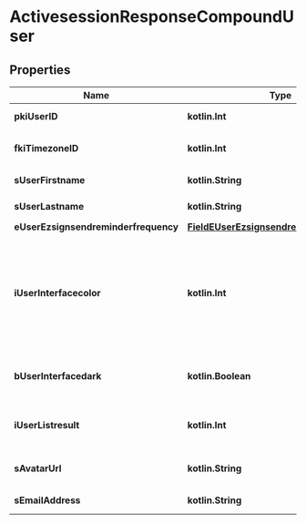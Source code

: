 
# ActivesessionResponseCompoundUser

## Properties
Name | Type | Description | Notes
------------ | ------------- | ------------- | -------------
**pkiUserID** | **kotlin.Int** | The unique ID of the User | 
**fkiTimezoneID** | **kotlin.Int** | The unique ID of the Timezone | 
**sUserFirstname** | **kotlin.String** | The first name of the user | 
**sUserLastname** | **kotlin.String** | The last name of the user | 
**eUserEzsignsendreminderfrequency** | [**FieldEUserEzsignsendreminderfrequency**](FieldEUserEzsignsendreminderfrequency.md) |  | 
**iUserInterfacecolor** | **kotlin.Int** | The int32 representation of the interface color. For example, RGB color #39435B would be 3752795 | 
**bUserInterfacedark** | **kotlin.Boolean** | Whether to use a dark mode interface | 
**iUserListresult** | **kotlin.Int** | The number of rows to return by default in lists | 
**sAvatarUrl** | **kotlin.String** | The url of the picture used as avatar |  [optional]
**sEmailAddress** | **kotlin.String** | The email address. |  [optional]




